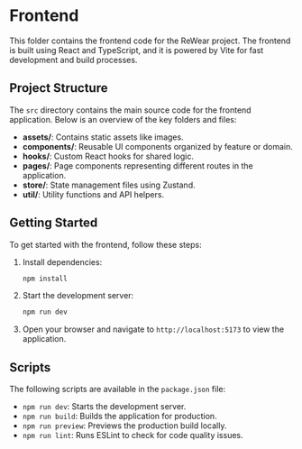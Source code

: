 # Frontend

This folder contains the frontend code for the ReWear project. The frontend is built using React and TypeScript, and it is powered by Vite for fast development and build processes.

## Project Structure

The `src` directory contains the main source code for the frontend application. Below is an overview of the key folders and files:

- **assets/**: Contains static assets like images.
- **components/**: Reusable UI components organized by feature or domain.
- **hooks/**: Custom React hooks for shared logic.
- **pages/**: Page components representing different routes in the application.
- **store/**: State management files using Zustand.
- **util/**: Utility functions and API helpers.

## Getting Started

To get started with the frontend, follow these steps:

1. Install dependencies:

   ```bash
   npm install
   ```

2. Start the development server:

   ```bash
   npm run dev
   ```

3. Open your browser and navigate to `http://localhost:5173` to view the application.

## Scripts

The following scripts are available in the `package.json` file:

- `npm run dev`: Starts the development server.
- `npm run build`: Builds the application for production.
- `npm run preview`: Previews the production build locally.
- `npm run lint`: Runs ESLint to check for code quality issues.

